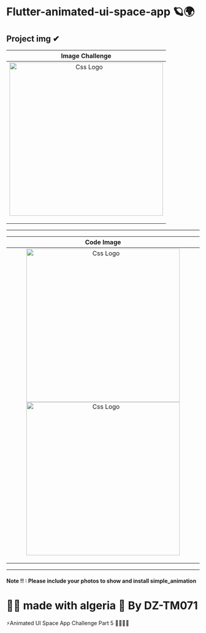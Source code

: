 # Flutter-animated-ui-space-app 🪐🌍
<h2>Project img ✔ </h2>

<!-- ![Screenshot_1641245950](https://user-images.githubusercontent.com/69757558/147983255-e31cab4f-aab8-44ae-841b-5be3c4c0bc77.png) -->

<table>
<thead>
<tr>
  <th align="center">Image Challenge</th>

</tr>
</thead>
<tbody>
<tr>
  
  <td align="center">
  <a target="_blank" rel="" href="https://user-images.githubusercontent.com/69757558/147982558-503efcdb-7ed4-4351-bd18-bbb66452a7a4.jpg">
  <img src="https://user-images.githubusercontent.com/69757558/147982558-503efcdb-7ed4-4351-bd18-bbb66452a7a4.jpg" alt="Css Logo" with="200" height="400"/>

  </a></td>
  
</tr>
</tbody>
</table>
<hr>
<table>
<thead>
<tr>
  <th align="center">Code Image</th>

</tr>
</thead>
<tbody>
<tr>
  
  <td align="center">
  <a target="_blank" rel="" href="https://user-images.githubusercontent.com/69757558/147983255-e31cab4f-aab8-44ae-841b-5be3c4c0bc77.png">
  <img src="https://user-images.githubusercontent.com/69757558/147982560-4e876472-c4f9-43e5-a335-9b456f1bf34b.png" alt="Css Logo" with="200" height="400"/>
     <img src="https://user-images.githubusercontent.com/69757558/147983255-e31cab4f-aab8-44ae-841b-5be3c4c0bc77.png" alt="Css Logo" with="200" height="400"/>


  </a></td>
  
</tr>
</tbody>
</table>


 <hr>
  
<h4> Note !! : Please include your photos to show and install simple_animation  </h4>
<h1> 🐱‍👤 made with algeria 🖤 By DZ-TM071 </h1>

⚡Animated UI Space App Challenge Part 5 🐱‍👤🐱‍👤
